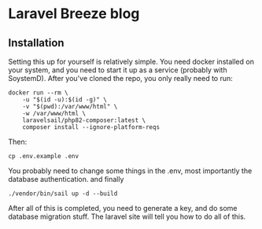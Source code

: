 # Laravel Breeze blog
## Installation
Setting this up for yourself is relatively simple. You need docker installed on your system, and you need to start it up as a service (probably with SoystemD). After you've cloned the repo, you only really need to run:
```
docker run --rm \
    -u "$(id -u):$(id -g)" \
    -v "$(pwd):/var/www/html" \
    -w /var/www/html \
    laravelsail/php82-composer:latest \
    composer install --ignore-platform-reqs
```
Then:
```
cp .env.example .env
```
You probably need to change some things in the .env, most importantly the database authentication.
and finally
```
./vendor/bin/sail up -d --build
```
After all of this is completed, you need to generate a key, and do some database migration stuff. The laravel site will tell you how to do all of this.
